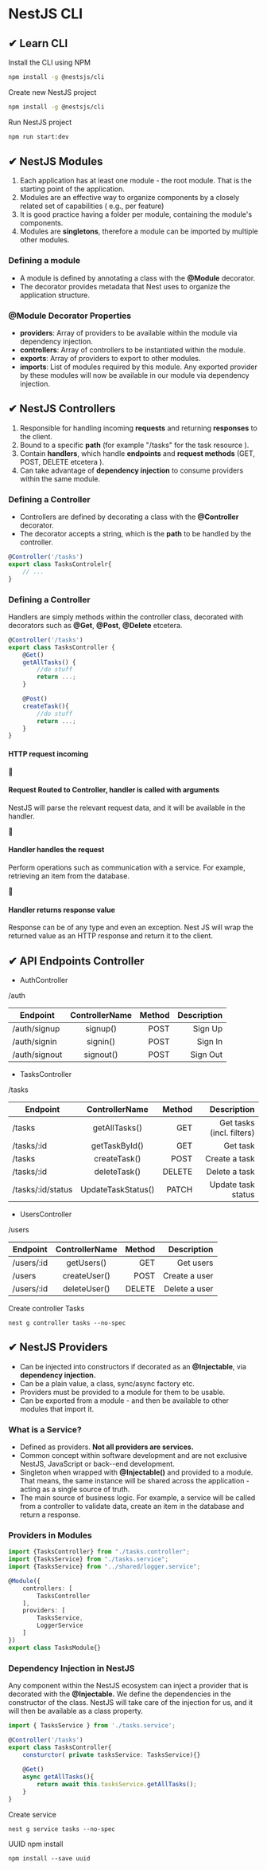 # NestJS CLI

##  ✔ Learn CLI

Install the CLI using NPM

```bash
npm install -g @nestsjs/cli
```

Create new NestJS project 

```bash
npm install -g @nestsjs/cli
```

Run NestJS project

```bash
npm run start:dev
```

##  ✔  NestJS Modules
1. Each application has at least one module - the root module. That is the starting point of the application.
2. Modules are an effective way to organize components by a closely related set of capabilities ( e.g., per feature)
3. It is good practice having a folder per module, containing the module's components.
4. Modules are **singletons**, therefore a module can be imported by multiple other modules.

### Defining a module

- A module is defined by annotating a class with the **@Module** decorator.
- The decorator provides metadata that Nest uses to organize the application structure.

### **@Module** Decorator Properties

- **providers**: Array of providers to be available within the module via dependency injection.
- **controllers**: Array of controllers to be instantiated within the module.
- **exports**: Array of providers to export to other modules.
- **imports**: List of modules required by this module. Any exported provider by these modules will now be available in our module via dependency injection.

##  ✔  NestJS Controllers

1. Responsible for handling incoming **requests** and returning **responses** to the client.
2. Bound to a specific **path** (for example "/tasks" for the task resource ).
3. Contain **handlers**, which handle **endpoints** and **request methods** (GET, POST, DELETE etcetera ).
4. Can take advantage of **dependency injection** to consume providers within the same module.

### Defining a Controller

- Controllers are defined by decorating a class with the **@Controller** decorator.
- The decorator accepts a string, which is the **path** to be handled by the controller.

```ts
@Controller('/tasks')
export class TasksControlelr{
    // ...
}
```

### Defining a Controller
Handlers are simply methods within the controller class, decorated with decorators such as **@Get**, **@Post**, **@Delete** etcetera.

```typescript
@Controller('/tasks')
export class TasksController {
    @Get()
    getAllTasks() {
        //do stuff
        return ...;
    }

    @Post()
    createTask(){
        //do stuff
        return ...;
    }
}
```

#### HTTP request incoming

🔻
#### Request Routed to Controller, handler is called with arguments 
NestJS will parse the relevant request data, and it will be available in the handler.

🔻
#### Handler handles the request
Perform operations such as communication with a service. For example, retrieving an item from the database.

🔻
#### Handler returns response value
Response can be of any type and even an exception. Nest JS will wrap the returned value as an HTTP response and return it to the client.

##  ✔  API Endpoints Controller

- AuthController 

/auth

| Endpoint   |      ControllerName      |  Method |  Description |
|----------|:-------------:|------:|------:|
| /auth/signup | signup() | POST |    Sign Up |
| /auth/signin | signin() | POST |    Sign In |
| /auth/signout | signout() | POST |    Sign Out |

- TasksController

/tasks

| Endpoint   |      ControllerName      |  Method |  Description |
|----------|:-------------:|------:|------:|
| /tasks | getAllTasks() | GET | Get tasks (incl. filters) |
| /tasks/:id | getTaskById() | GET | Get task |
| /tasks | createTask() | POST |    Create a task |
| /tasks/:id | deleteTask() | DELETE |    Delete a task |
| /tasks/:id/status | UpdateTaskStatus() | PATCH |    Update task status |

- UsersController

/users

| Endpoint   |      ControllerName      |  Method |  Description |
|----------|:-------------:|------:|------:|
| /users/:id | getUsers() | GET |   Get users |
| /users | createUser() | POST |    Create a user |
| /users/:id | deleteUser() | DELETE |    Delete a user |


Create controller Tasks
```shell
nest g controller tasks --no-spec
```

##  ✔  NestJS Providers

- Can be injected into constructors if decorated as an **@Injectable**, via **dependency injection.**
- Can be a plain value, a class, sync/async factory etc.
- Providers must be provided to a module for them to be usable.
- Can be exported from a module - and then be available to other modules that import it.

### What is a Service?

- Defined as providers. **Not all providers are services.**
- Common concept within software development and are not exclusive NestJS, JavaScript or back--end development.
- Singleton when wrapped with **@Injectable()** and provided to a module. That means, the same instance will be shared across the application - acting as a single source of truth.
- The main source of business logic. For example, a service will be called from a controller to validate data, create an item in the database and return a response.


### Providers in Modules

```typescript
import {TasksController} from "./tasks.controller";
import {TasksService} from "./tasks.service";
import {TasksService} from "../shared/logger.service";

@Module({
    controllers: [
        TasksController
    ],
    providers: [
        TasksService,
        LoggerService
    ]
})
export class TasksModule{}
```


### Dependency Injection in NestJS
Any component within the NestJS ecosystem can inject a provider that is decorated with the **@Injectable.**
We define the dependencies in the constructor of the class. NestJS will take care of the injection for us, and it will then be available as a class property.

```typescript
import { TasksService } from './tasks.service';

@Controller('/tasks')
export class TasksController{
    consturctor( private tasksService: TasksService){}
    
    @Get()
    async getAllTasks(){
        return await this.tasksService.getAllTasks();
    }
}
```

Create service

```shell
nest g service tasks --no-spec
```

UUID npm install

```shell
npm install --save uuid
```